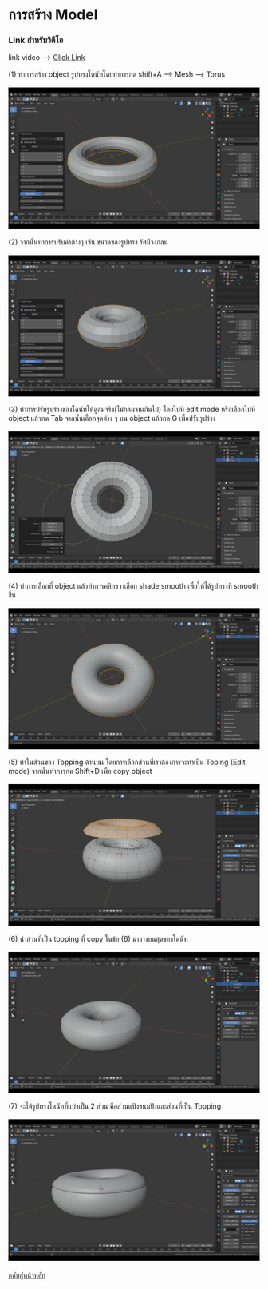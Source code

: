 # การสร้าง Model
### Link สำหรับวิดีโอ
link video --> [Click Link](https://youtu.be/9mXk0yO0uFM)<br>
<br>
(1) ทำการสร้าง object รูปทรงโดนัทโดยทำการกด shift+A --> Mesh --> Torus  <br>
<br>
<img src="image/model/1.1.png"><br>

(2) จากนั้นทำการปรับค่าต่างๆ เช่น ขนาดของรูปทรง รัศมีวงกลม <br>
<br>
<img src="image/model/1.2.png"><br>

(3) ทำการปรับรูปร่างของโดนัทให้ดูสมจริง(ไม่กลมจนเกินไป) โดยไปที่ edit mode หรือเลือกไปที่ object แล้วกด Tab จากนั้นเลือกจุดต่าง ๆ บน object แล้วกด G เพื่อปรับรูปร่าง <br>
<br>
<img src="image/model/1.3.png"><br>

(4) ทำการเลือกที่ object แล้วทำการคลิกขวาเลือก shade smooth เพื่อให้ได้รูปทรงที่ smooth ขึ้น <br>
<br>
<img src="image/model/1.4.png"><br>

(5) ทำในส่วนของ Topping ด้านบน โดยการเลือกส่วนที่เราต้องการจะทำเป็น Toping (Edit mode) จากนั้นทำการกด Shift+D เพือ copy object <br>
<br>
<img src="image/model/1.5.png"><br>

(6) นำส่วนที่เป็น topping ที่ copy ในข้อ (6) มาวางบนสุดของโดนัท <br>
<br>
<img src="image/model/1.6.png"><br>

(7) จะได้รูปทรงโดนัทที่แบ่งเป็น 2 ส่วน คือส่วนแป้งขนมปังและส่วนที่เป็น Topping <br>
<br>
<img src="image/model/1.7.png"><br>
<br>
[กลับสู่หน้าหลัก](README.md)<br>


